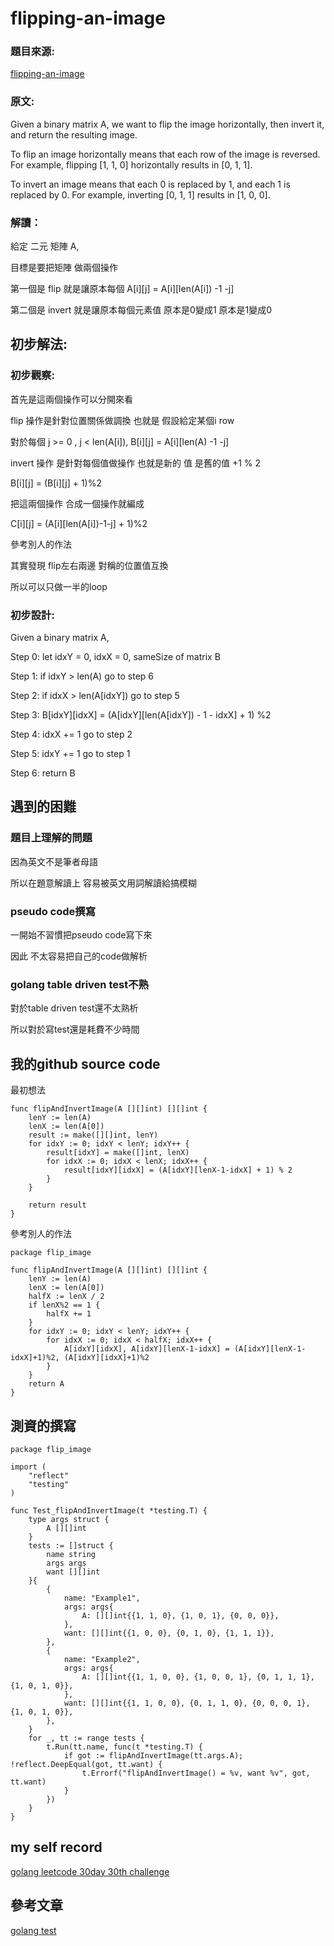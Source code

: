 # flipping-an-image

### 題目來源:
[flipping-an-image](https://leetcode.com/problems/flipping-an-image/)

### 原文:

Given a binary matrix A, we want to flip the image horizontally, then invert it, and return the resulting image.

To flip an image horizontally means that each row of the image is reversed.  For example, flipping [1, 1, 0] horizontally results in [0, 1, 1].

To invert an image means that each 0 is replaced by 1, and each 1 is replaced by 0. For example, inverting [0, 1, 1] results in [1, 0, 0].
### 解讀：

給定 二元 矩陣 A,

目標是要把矩陣 做兩個操作

第一個是 flip 就是讓原本每個 A[i][j] = A[i][len(A[i]) -1 -j]

第二個是 invert 就是讓原本每個元素值 原本是0變成1
                                原本是1變成0

## 初步解法:
### 初步觀察:
首先是這兩個操作可以分開來看

flip 操作是針對位置關係做調換 也就是 假設給定某個i row

對於每個 j >= 0 , j < len(A[i]), B[i][j] = A[i][len(A) -1 -j]

invert 操作 是針對每個值做操作 也就是新的 值 是舊的值 +1 % 2

B[i][j] = (B[i][j] + 1)%2

把這兩個操作 合成一個操作就編成

C[i][j] = (A[i][len(A[i])-1-j] + 1)%2

參考別人的作法

其實發現  flip左右兩邊 對稱的位置值互換

所以可以只做一半的loop

### 初步設計:
Given a binary matrix A,

Step 0: let idxY = 0, idxX = 0, sameSize of matrix B

Step 1: if idxY > len(A) go to step 6

Step 2: if idxX > len(A[idxY]) go to step 5

Step 3:   B[idxY][idxX] = (A[idxY][len(A[idxY]) - 1 - idxX] + 1) %2

Step 4: idxX += 1 go to step 2

Step 5: idxY += 1 go to step 1

Step 6: return B

## 遇到的困難
### 題目上理解的問題
因為英文不是筆者母語

所以在題意解讀上 容易被英文用詞解讀給搞模糊

### pseudo code撰寫

一開始不習慣把pseudo code寫下來

因此 不太容易把自己的code做解析

### golang table driven test不熟
對於table driven test還不太熟析

所以對於寫test還是耗費不少時間
## 我的github source code
最初想法
```golang
func flipAndInvertImage(A [][]int) [][]int {
    lenY := len(A)
	lenX := len(A[0])
	result := make([][]int, lenY)
	for idxY := 0; idxY < lenY; idxY++ {
        result[idxY] = make([]int, lenX)
		for idxX := 0; idxX < lenX; idxX++ {
			result[idxY][idxX] = (A[idxY][lenX-1-idxX] + 1) % 2
		}
	}

	return result
}
```
參考別人的作法
```golang
package flip_image

func flipAndInvertImage(A [][]int) [][]int {
	lenY := len(A)
	lenX := len(A[0])
	halfX := lenX / 2
	if lenX%2 == 1 {
		halfX += 1
	}
	for idxY := 0; idxY < lenY; idxY++ {
		for idxX := 0; idxX < halfX; idxX++ {
			A[idxY][idxX], A[idxY][lenX-1-idxX] = (A[idxY][lenX-1-idxX]+1)%2, (A[idxY][idxX]+1)%2
		}
	}
	return A
}

```
## 測資的撰寫

```golang
package flip_image

import (
	"reflect"
	"testing"
)

func Test_flipAndInvertImage(t *testing.T) {
	type args struct {
		A [][]int
	}
	tests := []struct {
		name string
		args args
		want [][]int
	}{
		{
			name: "Example1",
			args: args{
				A: [][]int{{1, 1, 0}, {1, 0, 1}, {0, 0, 0}},
			},
			want: [][]int{{1, 0, 0}, {0, 1, 0}, {1, 1, 1}},
		},
		{
			name: "Example2",
			args: args{
				A: [][]int{{1, 1, 0, 0}, {1, 0, 0, 1}, {0, 1, 1, 1}, {1, 0, 1, 0}},
			},
			want: [][]int{{1, 1, 0, 0}, {0, 1, 1, 0}, {0, 0, 0, 1}, {1, 0, 1, 0}},
		},
	}
	for _, tt := range tests {
		t.Run(tt.name, func(t *testing.T) {
			if got := flipAndInvertImage(tt.args.A); !reflect.DeepEqual(got, tt.want) {
				t.Errorf("flipAndInvertImage() = %v, want %v", got, tt.want)
			}
		})
	}
}

```
## my self record
[golang leetcode 30day 30th challenge](https://hackmd.io/hlfS-iMrTAmH07I7veOfow?view)

## 參考文章

[golang test](https://ithelp.ithome.com.tw/articles/10204692)